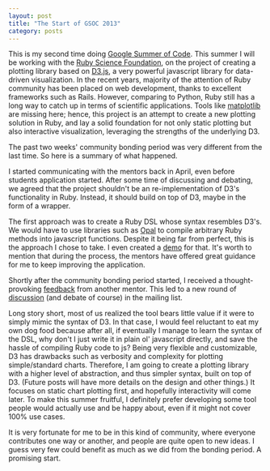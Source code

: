 ```yaml
---
layout: post
title: "The Start of GSOC 2013"
category: posts
---
```


This is my second time doing [Google Summer of Code](http://www.google-melange.com/gsoc/homepage/google/gsoc2013). This summer I will be working with the [Ruby Science Foundation](http://sciruby.com), on the project of creating a plotting library based on [D3.js](http://d3js.org), a very powerful javascript library for data-driven visualization. In the recent years, majority of the attention of Ruby community has been placed on web development, thanks to excellent frameworks such as Rails. However, comparing to Python, Ruby still has a long way to catch up in terms of scientific applications. Tools like [matplotlib](http://matplotlib.org) are missing here; hence, this project is an attempt to create a new plotting solution in Ruby, and lay a solid foundation for not only static plotting but also interactive visualization, leveraging the strengths of the underlying D3.

The past two weeks' community bonding period was very different from the last time. So here is a summary of what happened.

I started communicating with the mentors back in April, even before students application started. After some time of discussing and debating, we agreed that the project shouldn't be an re-implementation of D3's functionality in Ruby. Instead, it should build on top of D3, maybe in the form of a wrapper.

The first approach was to create a Ruby DSL whose syntax resembles D3's. We would have to use libraries such as [Opal](http://opalrb.org) to compile arbitrary Ruby methods into javascript functions. Despite it being far from perfect, this is the approach I chose to take. I even created a [demo](https://github.com/zuhao/d3rb) for that. It's worth to mention that during the process, the mentors have offered great guidance for me to keep improving the application.

Shortly after the community bonding period started, I received a thought-provoking [feedback](https://github.com/zuhao/d3rb/issues/1) from another mentor. This led to a new round of [discussion](https://groups.google.com/forum/?fromgroups#!topic/sciruby-dev/n9AkRDZM2no) (and debate of course) in the mailing list.

Long story short, most of us realized the tool bears little value if it were to simply mimic the syntax of D3. In that case, I would feel reluctant to eat my own dog food because after all, if eventually I manage to learn the syntax of the DSL, why don't I just write it in plain ol' javascript directly, and save the hassle of compiling Ruby code to js? Being very flexible and customizable, D3 has drawbacks such as verbosity and complexity for plotting simple/standard charts. Therefore, I am going to create a plotting library with a higher level of abstraction, and thus simpler syntax, built on top of D3. (Future posts will have more details on the design and other things.) It focuses on static chart plotting first, and hopefully interactivity will come later. To make this summer fruitful, I definitely prefer developing some tool people would actually use and be happy about, even if it might not cover 100% use cases.

It is very fortunate for me to be in this kind of community, where everyone contributes one way or another, and people are quite open to new ideas. I guess very few could benefit as much as we did from the bonding period. A promising start.
